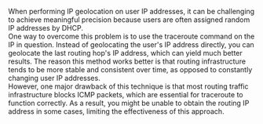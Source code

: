 When performing IP geolocation on user IP addresses, it can be challenging to achieve meaningful precision because users are often assigned random IP addresses by DHCP. <br>
One way to overcome this problem is to use the traceroute command on the IP in question. Instead of geolocating the user's IP address directly, you can geolocate the last routing hop's IP address, which can yield much better results. The reason this method works better is that routing infrastructure tends to be more stable and consistent over time, as opposed to constantly changing user IP addresses. <br>
However, one major drawback of this technique is that most routing traffic infrastructure blocks ICMP packets, which are essential for traceroute to function correctly. As a result, you might be unable to obtain the routing IP address in some cases, limiting the effectiveness of this approach.
